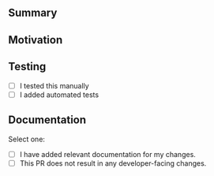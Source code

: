 ## Summary

<!-- Simple summary of what was changed. -->

## Motivation

<!-- Why are you making this change? If it's for fixing a bug, if possible, please include a link to the relevant issue, a code snippet, or an example project that demonstrates the bug. -->

## Testing

<!-- Did you test your changes? Ideally you should check both of the following boxes. -->

- [ ] I tested this manually
- [ ] I added automated tests

## Documentation

Select one:

- [ ] I have added relevant documentation for my changes.
- [ ] This PR does not result in any developer-facing changes.
